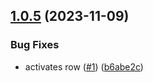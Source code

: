 ## [1.0.5](https://github.com/mysigmail/es6-menu-aim/compare/b6abe2c8ccf4dac0c9b28186ac0947540f330631...v1.0.5) (2023-11-09)


### Bug Fixes

* activates row ([#1](https://github.com/mysigmail/es6-menu-aim/issues/1)) ([b6abe2c](https://github.com/mysigmail/es6-menu-aim/commit/b6abe2c8ccf4dac0c9b28186ac0947540f330631))



